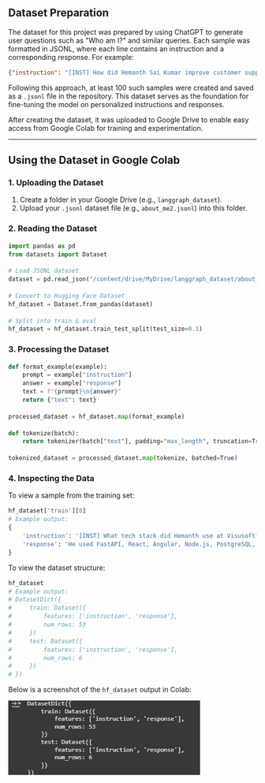 ## Dataset Preparation

The dataset for this project was prepared by using ChatGPT to generate user questions such as "Who am I?" and similar queries. Each sample was formatted in JSONL, where each line contains an instruction and a corresponding response. For example:

```json
{"instruction": "[INST] How did Hemanth Sai Kumar improve customer support efficiency? [/INST]", "response": "He reduced customer support response times by 40% through the development of LangChain-powered AI agents."}
```

Following this approach, at least 100 such samples were created and saved as a `.jsonl` file in the repository. This dataset serves as the foundation for fine-tuning the model on personalized instructions and responses.

After creating the dataset, it was uploaded to Google Drive to enable easy access from Google Colab for training and experimentation.

---

## Using the Dataset in Google Colab

### 1. Uploading the Dataset

1. Create a folder in your Google Drive (e.g., `langgraph_dataset`).
2. Upload your `.jsonl` dataset file (e.g., `about_me2.jsonl`) into this folder.

### 2. Reading the Dataset

```python
import pandas as pd
from datasets import Dataset

# Load JSONL dataset
dataset = pd.read_json("/content/drive/MyDrive/langgraph_dataset/about_me2.jsonl", lines=True)

# Convert to Hugging Face Dataset
hf_dataset = Dataset.from_pandas(dataset)

# Split into train & eval
hf_dataset = hf_dataset.train_test_split(test_size=0.1)
```

### 3. Processing the Dataset

```python
def format_example(example):
	prompt = example["instruction"]
	answer = example["response"]
	text = f"{prompt}\n{answer}"
	return {"text": text}

processed_dataset = hf_dataset.map(format_example)

def tokenize(batch):
	return tokenizer(batch["text"], padding="max_length", truncation=True, max_length=512)

tokenized_dataset = processed_dataset.map(tokenize, batched=True)
```

### 4. Inspecting the Data

To view a sample from the training set:

```python
hf_dataset['train'][0]
# Example output:
{
	'instruction': '[INST] What tech stack did Hemanth use at Visusoft? [/INST]',
	'response': 'He used FastAPI, React, Angular, Node.js, PostgreSQL, MongoDB, PyTorch, and Hugging Face Transformers.'
}
```

To view the dataset structure:

```python
hf_dataset
# Example output:
# DatasetDict({
#     train: Dataset({
#         features: ['instruction', 'response'],
#         num_rows: 53
#     })
#     test: Dataset({
#         features: ['instruction', 'response'],
#         num_rows: 6
#     })
# })
```

Below is a screenshot of the `hf_dataset` output in Colab:

![hf_dataset output](images/loaded_dataset.png)








